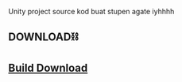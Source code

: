 Unity project source kod buat stupen agate iyhhhh


<h2>DOWNLOAD⛓️</h2>

<H2><a href="https://github.com/zharifanny/KHINDY-GamePinball/tree/build-file">Build Download</a></H2>
